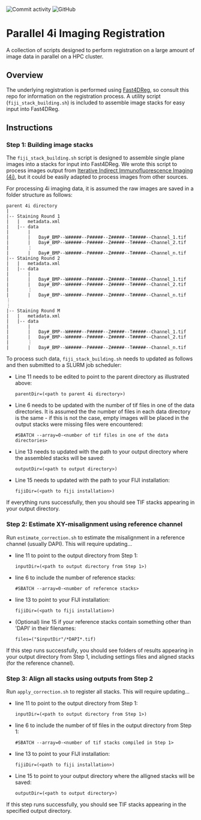 ![Commit activity](https://img.shields.io/github/commit-activity/y/djpbarry/Multiplex-Imaging-Registration?style=plastic) ![GitHub](https://img.shields.io/github/license/djpbarry/Multiplex-Imaging-Registration?color=green&style=plastic)

# Parallel 4i Imaging Registration

A collection of scripts designed to perform registration on a large amount of image data in parallel on a HPC cluster.

## Overview

The underlying registration is performed using [Fast4DReg](https://github.com/guijacquemet/Fast4DReg), so consult this repo for information on the registration process. A utility script (`fiji_stack_building.sh`) is included to assemble image stacks for easy input into Fast4DReg.

## Instructions

### Step 1: Building image stacks

The `fiji_stack_building.sh` script is designed to assemble single plane images into a stacks for input into Fast4DReg. We wrote this script to process images output from [Iterative Indirect Immunofluorescence Imaging (4i)](https://doi.org/10.1126/science.aar7042), but it could be easily adapted to process images from other sources.

For processing 4i imaging data, it is assumed the raw images are saved in a folder structure as follows:
```
parent 4i directory
|
|-- Staining Round 1
|   |   metadata.xml
|   |-- data
|       |
|       |   Day#_BMP--W#####--P#####--Z#####--T#####--Channel_1.tif
|       |   Day#_BMP--W#####--P#####--Z#####--T#####--Channel_2.tif
|       ⋮
|       |   Day#_BMP--W#####--P#####--Z#####--T#####--Channel_n.tif
|-- Staining Round 2
|   |   metadata.xml
|   |-- data
|       |
|       |   Day#_BMP--W#####--P#####--Z#####--T#####--Channel_1.tif
|       |   Day#_BMP--W#####--P#####--Z#####--T#####--Channel_2.tif
|       ⋮
|       |   Day#_BMP--W#####--P#####--Z#####--T#####--Channel_n.tif
⋮
⋮
|-- Staining Round M
|   |   metadata.xml
|   |-- data
|       |
|       |   Day#_BMP--W#####--P#####--Z#####--T#####--Channel_1.tif
|       |   Day#_BMP--W#####--P#####--Z#####--T#####--Channel_2.tif
|       ⋮
|       |   Day#_BMP--W#####--P#####--Z#####--T#####--Channel_n.tif
```
To process such data, `fiji_stack_building.sh` needs to updated as follows and then submitted to a SLURM job scheduler:

* Line 11 needs to be edited to point to the parent directory as illustrated above:
  ```shell
  parentDir=(<path to parent 4i directory>)
  ```
* Line 6 needs to be updated with the number of tif files in one of the data directories. It is assumed the the number of files in each data directory is the same - if this is not the case, empty images will be placed in the output stacks were missing files were encountered:
  ```shell
  #SBATCH --array=0-<number of tif files in one of the data directories>
  ```
* Line 13 needs to updated with the path to your output directory where the assembled stacks will be saved:
  ```shell
  outputDir=(<path to output directory>)
  ```
* Line 15 needs to updated with the path to your FIJI installation:
  ```shell
  fijiDir=(<path to fiji installation>)
  ```
If everything runs successfully, then you should see TIF stacks appearing in your output directory.

### Step 2: Estimate XY-misalignment using reference channel

Run `estimate_correction.sh` to estimate the misalignment in a reference channel (usually DAPI). This will require updating...
* line 11 to point to the output directory from Step 1:
  ```shell
  inputDir=(<path to output directory from Step 1>)
  ```
* line 6 to include the number of reference stacks:
  ```shell
  #SBATCH --array=0-<number of reference stacks>
  ```
* line 13 to point to your FIJI installation:
  ```shell
  fijiDir=(<path to fiji installation>)
  ```
* (Optional) line 15 if your reference stacks contain something other than 'DAPI' in their filenames:
  ```shell
  files=("$inputDir"/*DAPI*.tif)
  ```

If this step runs successfully, you should see folders of results appearing in your output directory from Step 1, including settings files and aligned stacks (for the reference channel).

### Step 3: Align all stacks using outputs from Step 2

Run `apply_correction.sh` to register all stacks. This will require updating...
* line 11 to point to the output directory from Step 1:
  ```shell
  inputDir=(<path to output directory from Step 1>)
  ```
* line 6 to include the number of tif files in the output directory from Step 1:
  ```shell
  #SBATCH --array=0-<number of tif stacks compiled in Step 1>
  ```
* line 13 to point to your FIJI installation:
  ```shell
  fijiDir=(<path to fiji installation>)
  ```
* Line 15 to point to your output directory where the alligned stacks will be saved:
  ```shell
  outputDir=(<path to output directory>)
  ```

If this step runs successfully, you should see TIF stacks appearing in the specified output directory.

